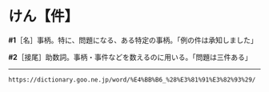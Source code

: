 # けん【件】

**\#1**［名］事柄。特に、問題になる、ある特定の事柄。「例の件は承知しました」

**\#2**［接尾］助数詞。事柄・事件などを数えるのに用いる。「問題は三件ある」

---
`https://dictionary.goo.ne.jp/word/%E4%BB%B6_%28%E3%81%91%E3%82%93%29/`